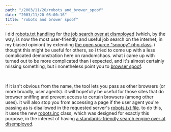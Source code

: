 ```yaml
---
path: "/2003/11/20/robots_and_brower_spoof" 
date: "2003/11/20 05:00:16" 
title: "robots and brower spoof" 
---
```

<p>i did <a href="http://weblog.randomchaos.com/index.php?date=2003-10-26&amp;title=parsing+robots.txt+in+PHP">robots.txt handling</a> for <a href="http://www.disemployed.com/search.php">the job search over at dismployed</a> (which, by the way, is now the most user-friendly and useful job search on the internet, in my biased opinion) by extending <a href="http://sourceforge.net/projects/snoopy/">the open source "snoopy" php class</a>. i thought this might be useful for others, so i tried to come up with a less complicated demonstration here on randomchaos. what i came up with turned out to be more complicated than i expected, and it's almost certainly missing something, but i nonetheless point you to <a href="http://www.randomchaos.com/geek/browserspoof/">browser spoof</a>.</p><br><p>if it isn't obvious from the name, the tool lets you pass as other browsers (or more broadly, user agents). it will hopefully be useful for those sites that do browser sniffing and prevent access to certain browsers (among other uses). it will also stop you from accessing a page if the user agent you're passing as is disallowed in the requested server's <a href="http://www.robotstxt.org/">robots.txt file</a>. to do this, it uses the new <a href="http://www.randomchaos.com/source.php?source=http%3A%2F%2Fwww.randomchaos.com%2Fgeek%2Frobots.inc">robots.inc</a> class, which was designed for exactly this purpose, in the interest of having <a href="http://www.disemployed.com/search.php">a standards-friendly search engine over at disemployed</a>.</p>